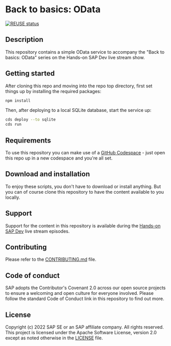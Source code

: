 # Back to basics: OData

[![REUSE status](https://api.reuse.software/badge/github.com/SAP-samples/odata-basics-handsonsapdev)](https://api.reuse.software/info/github.com/SAP-samples/odata-basics-handsonsapdev)

## Description

This repository contains a simple OData service to accompany the "Back to basics: OData" series on the Hands-on SAP Dev live stream show.

## Getting started

After cloning this repo and moving into the repo top directory, first set things up by installing the required packages:

```bash
npm install
```

Then, after deploying to a local SQLite database, start the service up:

```bash
cds deploy --to sqlite
cds run
```

## Requirements

To use this repository you can make use of a [GitHub Codespace](https://github.com/features/codespaces) - just open this repo up in a new codespace and you're all set.

## Download and installation

To enjoy these scripts, you don't have to download or install anything. But you can of course clone this repository to have the content available to you locally.

## Support

Support for the content in this repository is available during the [Hands-on SAP Dev](https://www.youtube.com/playlist?list=PL6RpkC85SLQABOpzhd7WI-hMpy99PxUo0) live stream episodes.

## Contributing

Please refer to the [CONTRIBUTING.md](CONTRIBUTING.md) file.

## Code of conduct

SAP adopts the Contributor's Covenant 2.0 across our open source projects to ensure a welcoming and open culture for everyone involved. Please follow the standard Code of Conduct link in this repository to find out more.

## License

Copyright (c) 2022 SAP SE or an SAP affiliate company. All rights reserved. This project is licensed under the Apache Software License, version 2.0 except as noted otherwise in the [LICENSE](LICENSE) file.
